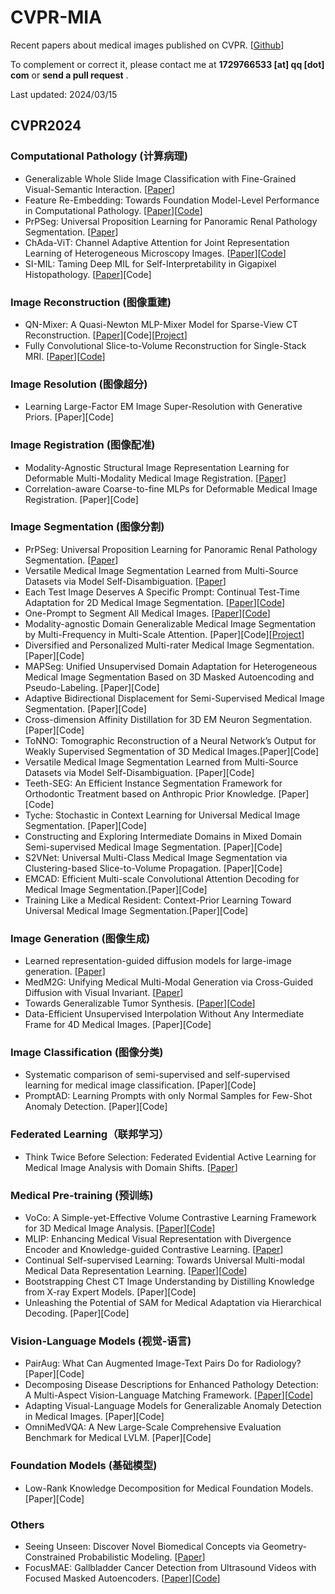 # CVPR-MIA

Recent papers about medical images published on CVPR. [[Github](https://github.com/MedAIerHHL/CVPR-MIA/)]

To complement or correct it, please contact me at **1729766533 [at] qq [dot] com** or **send a pull request** .

Last updated: 2024/03/15

## CVPR2024

### Computational Pathology (计算病理)

- Generalizable Whole Slide Image Classification with Fine-Grained Visual-Semantic Interaction. [[Paper](https://arxiv.org/abs/2402.19326)]
- Feature Re-Embedding: Towards Foundation Model-Level Performance in Computational Pathology. [[Paper](https://arxiv.org/abs/2402.17228)][[Code](https://github.com/DearCaat/RRT-MIL)]
- PrPSeg: Universal Proposition Learning for Panoramic Renal Pathology Segmentation. [[Paper](https://arxiv.org/abs/2402.19286)]
- ChAda-ViT: Channel Adaptive Attention for Joint Representation Learning of Heterogeneous Microscopy Images. [[Paper](https://arxiv.org/abs/2311.15264)][[Code](https://github.com/nicoboou/chada_vit)]
- SI-MIL: Taming Deep MIL for Self-Interpretability in Gigapixel Histopathology. [[Paper](https://arxiv.org/abs/2312.15010)][Code]

### Image Reconstruction (图像重建)

- QN-Mixer: A Quasi-Newton MLP-Mixer Model for Sparse-View CT Reconstruction. [[Paper](https://arxiv.org/abs/2402.17951v1)][Code][[Project](https://towzeur.github.io/QN-Mixer/)]
- Fully Convolutional Slice-to-Volume Reconstruction for Single-Stack MRI. [[Paper](https://arxiv.org/abs/2312.03102)][[Code](http://github.com/seannz/svr)]

### Image Resolution (图像超分)

- Learning Large-Factor EM Image Super-Resolution with Generative Priors. [Paper][Code]

### Image Registration (图像配准)

- Modality-Agnostic Structural Image Representation Learning for Deformable Multi-Modality Medical Image Registration. [[Paper](https://arxiv.org/abs/2402.18933)]
- Correlation-aware Coarse-to-fine MLPs for Deformable Medical Image Registration. [Paper][Code]

### Image Segmentation (图像分割)

- PrPSeg: Universal Proposition Learning for Panoramic Renal Pathology Segmentation. [[Paper](https://arxiv.org/abs/2402.19286)]
- Versatile Medical Image Segmentation Learned from Multi-Source Datasets via Model Self-Disambiguation. [[Paper](https://arxiv.org/abs/2311.10696)]
- Each Test Image Deserves A Specific Prompt: Continual Test-Time Adaptation for 2D Medical Image Segmentation. [[Paper](https://arxiv.org/abs/2311.18363)][[Code](https://github.com/Chen-Ziyang/VPTTA)]
- One-Prompt to Segment All Medical Images. [[Paper](https://arxiv.org/abs/2305.10300)][[Code](https://github.com/WuJunde/PromptUNet/tree/main)]
- Modality-agnostic Domain Generalizable Medical Image Segmentation by Multi-Frequency in Multi-Scale Attention. [Paper][Code][[Project](https://skawngus1111.github.io/MADGNet_project/)]
- Diversified and Personalized Multi-rater Medical Image Segmentation. [Paper][Code]
- MAPSeg: Unified Unsupervised Domain Adaptation for Heterogeneous Medical Image Segmentation Based on 3D Masked Autoencoding and Pseudo-Labeling. [Paper][Code]
- Adaptive Bidirectional Displacement for Semi-Supervised Medical Image Segmentation. [Paper][Code]
- Cross-dimension Affinity Distillation for 3D EM Neuron Segmentation. [Paper][Code]
- ToNNO: Tomographic Reconstruction of a Neural Network’s Output for Weakly Supervised Segmentation of 3D Medical Images.[Paper][Code]
- Versatile Medical Image Segmentation Learned from Multi-Source Datasets via Model Self-Disambiguation. [Paper][Code]
- Teeth-SEG: An Efficient Instance Segmentation Framework for Orthodontic Treatment based on Anthropic Prior Knowledge. [Paper][Code]
- Tyche: Stochastic in Context Learning for Universal Medical Image Segmentation. [Paper][Code]
- Constructing and Exploring Intermediate Domains in Mixed Domain Semi-supervised Medical Image Segmentation. [Paper][Code]
- S2VNet: Universal Multi-Class Medical Image Segmentation via Clustering-based Slice-to-Volume Propagation. [Paper][Code]
- EMCAD: Efficient Multi-scale Convolutional Attention Decoding for Medical Image Segmentation.[Paper][Code]
- Training Like a Medical Resident: Context-Prior Learning Toward Universal Medical Image Segmentation.[Paper][Code]

### Image Generation (图像生成)

- Learned representation-guided diffusion models for large-image generation. [[Paper](https://arxiv.org/abs/2312.07330)]
- MedM2G: Unifying Medical Multi-Modal Generation via Cross-Guided Diffusion with Visual Invariant. [[Paper](https://arxiv.org/html/2403.04290v1)]
- Towards Generalizable Tumor Synthesis. [[Paper](https://arxiv.org/abs/2402.19470v1)][[Code](https://github.com/MrGiovanni/DiffTumor)]
- Data-Efficient Unsupervised Interpolation Without Any Intermediate Frame for 4D Medical Images. [Paper][Code]

### Image Classification (图像分类)

- Systematic comparison of semi-supervised and self-supervised learning for medical image classification. [Paper][Code]
- PromptAD: Learning Prompts with only Normal Samples for Few-Shot Anomaly Detection. [Paper][Code]

### Federated Learning（联邦学习）

- Think Twice Before Selection: Federated Evidential Active Learning for Medical Image Analysis with Domain Shifts. [[Paper](https://arxiv.org/abs/2312.02567)]

### Medical Pre-training (预训练)

- VoCo: A Simple-yet-Effective Volume Contrastive Learning Framework for 3D Medical Image Analysis. [[Paper](https://arxiv.org/abs/2402.17300)][[Code](https://github.com/Luffy03/VoCo)]
- MLIP: Enhancing Medical Visual Representation with Divergence Encoder and Knowledge-guided Contrastive Learning. [[Paper](https://arxiv.org/abs/2402.02045)]
- Continual Self-supervised Learning: Towards Universal Multi-modal Medical Data Representation Learning. [[Paper](https://arxiv.org/abs/2311.17597)][[Code](https://github.com/yeerwen/MedCoSS)]
- Bootstrapping Chest CT Image Understanding by Distilling Knowledge from X-ray Expert Models. [Paper][Code]
- Unleashing the Potential of SAM for Medical Adaptation via Hierarchical Decoding. [Paper][Code]

### Vision-Language Models (视觉-语言)

- PairAug: What Can Augmented Image-Text Pairs Do for Radiology? [Paper][Code]
- Decomposing Disease Descriptions for Enhanced Pathology Detection: A Multi-Aspect Vision-Language Matching Framework. [[Paper](https://arxiv.org/abs/2403.07636)][[Code](https://github.com/HieuPhan33/MAVL)]
- Adapting Visual-Language Models for Generalizable Anomaly Detection in Medical Images. [Paper][Code]
- OmniMedVQA: A New Large-Scale Comprehensive Evaluation Benchmark for Medical LVLM. [Paper][Code]

### Foundation Models (基础模型)

- Low-Rank Knowledge Decomposition for Medical Foundation Models. [Paper][Code]

### Others

- Seeing Unseen: Discover Novel Biomedical Concepts via Geometry-Constrained Probabilistic Modeling. [[Paper](https://arxiv.org/html/2403.01053v2)]
- FocusMAE: Gallbladder Cancer Detection from Ultrasound Videos with Focused Masked Autoencoders. [[Paper](https://arxiv.org/abs/2403.08848)][[Code](https://github.com/sbasu276/FocusMAE)]
